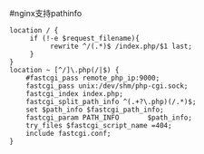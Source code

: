 #nginx支持pathinfo

    location / {
         if (!-e $request_filename){
              rewrite ^/(.*)$ /index.php/$1 last;
         }
    }
    location ~ [^/]\.php(/|$) {
        #fastcgi_pass remote_php_ip:9000;
        fastcgi_pass unix:/dev/shm/php-cgi.sock;
        fastcgi_index index.php;
        fastcgi_split_path_info ^(.+?\.php)(/.*)$;
        set $path_info $fastcgi_path_info;
        fastcgi_param PATH_INFO       $path_info;
        try_files $fastcgi_script_name =404;
        include fastcgi.conf;
    }